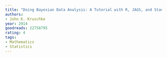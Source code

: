 ```yaml
---
title: "Doing Bayesian Data Analysis: A Tutorial with R, JAGS, and Stan"
authors:
- John K. Kruschke
year: 2014
goodreads: 22758795
rating: 4
tags:
- Mathematics
- Statistics
---
```

